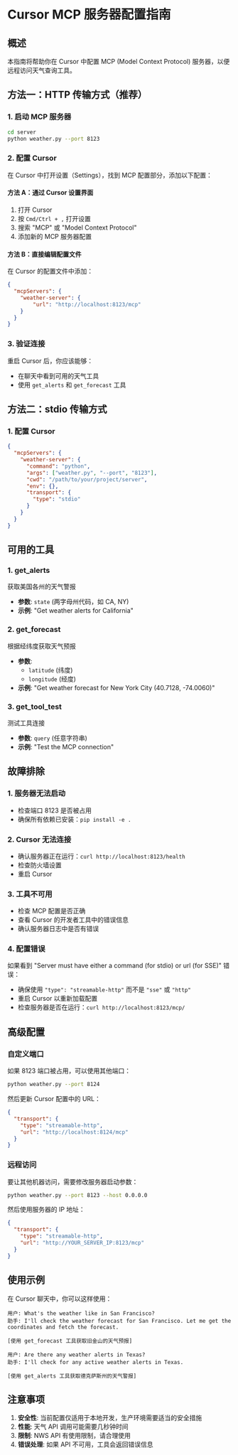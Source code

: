 # Cursor MCP 服务器配置指南

## 概述

本指南将帮助你在 Cursor 中配置 MCP (Model Context Protocol) 服务器，以便远程访问天气查询工具。

## 方法一：HTTP 传输方式（推荐）

### 1. 启动 MCP 服务器

```bash
cd server
python weather.py --port 8123
```

### 2. 配置 Cursor

在 Cursor 中打开设置（Settings），找到 MCP 配置部分，添加以下配置：

#### 方法 A：通过 Cursor 设置界面
1. 打开 Cursor
2. 按 `Cmd/Ctrl + ,` 打开设置
3. 搜索 "MCP" 或 "Model Context Protocol"
4. 添加新的 MCP 服务器配置

#### 方法 B：直接编辑配置文件
在 Cursor 的配置文件中添加：

```json
{
  "mcpServers": {
    "weather-server": {
        "url": "http://localhost:8123/mcp"
    }
  }
}
```

### 3. 验证连接

重启 Cursor 后，你应该能够：
- 在聊天中看到可用的天气工具
- 使用 `get_alerts` 和 `get_forecast` 工具

## 方法二：stdio 传输方式

### 1. 配置 Cursor

```json
{
  "mcpServers": {
    "weather-server": {
      "command": "python",
      "args": ["weather.py", "--port", "8123"],
      "cwd": "/path/to/your/project/server",
      "env": {},
      "transport": {
        "type": "stdio"
      }
    }
  }
}
```

## 可用的工具

### 1. get_alerts
获取美国各州的天气警报
- **参数**: `state` (两字母州代码，如 CA, NY)
- **示例**: "Get weather alerts for California"

### 2. get_forecast
根据经纬度获取天气预报
- **参数**: 
  - `latitude` (纬度)
  - `longitude` (经度)
- **示例**: "Get weather forecast for New York City (40.7128, -74.0060)"

### 3. get_tool_test
测试工具连接
- **参数**: `query` (任意字符串)
- **示例**: "Test the MCP connection"

## 故障排除

### 1. 服务器无法启动
- 检查端口 8123 是否被占用
- 确保所有依赖已安装：`pip install -e .`

### 2. Cursor 无法连接
- 确认服务器正在运行：`curl http://localhost:8123/health`
- 检查防火墙设置
- 重启 Cursor

### 3. 工具不可用
- 检查 MCP 配置是否正确
- 查看 Cursor 的开发者工具中的错误信息
- 确认服务器日志中是否有错误

### 4. 配置错误
如果看到 "Server must have either a command (for stdio) or url (for SSE)" 错误：
- 确保使用 `"type": "streamable-http"` 而不是 `"sse"` 或 `"http"`
- 重启 Cursor 以重新加载配置
- 检查服务器是否在运行：`curl http://localhost:8123/mcp/`

## 高级配置

### 自定义端口
如果 8123 端口被占用，可以使用其他端口：

```bash
python weather.py --port 8124
```

然后更新 Cursor 配置中的 URL：
```json
{
  "transport": {
    "type": "streamable-http",
    "url": "http://localhost:8124/mcp"
  }
}
```

### 远程访问
要让其他机器访问，需要修改服务器启动参数：

```bash
python weather.py --port 8123 --host 0.0.0.0
```

然后使用服务器的 IP 地址：
```json
{
  "transport": {
    "type": "streamable-http",
    "url": "http://YOUR_SERVER_IP:8123/mcp"
  }
}
```

## 使用示例

在 Cursor 聊天中，你可以这样使用：

```
用户: What's the weather like in San Francisco?
助手: I'll check the weather forecast for San Francisco. Let me get the coordinates and fetch the forecast.

[使用 get_forecast 工具获取旧金山的天气预报]

用户: Are there any weather alerts in Texas?
助手: I'll check for any active weather alerts in Texas.

[使用 get_alerts 工具获取德克萨斯州的天气警报]
```

## 注意事项

1. **安全性**: 当前配置仅适用于本地开发，生产环境需要适当的安全措施
2. **性能**: 天气 API 调用可能需要几秒钟时间
3. **限制**: NWS API 有使用限制，请合理使用
4. **错误处理**: 如果 API 不可用，工具会返回错误信息 
